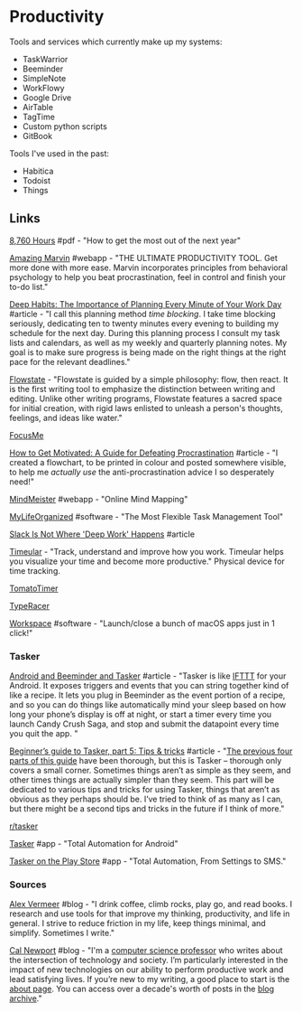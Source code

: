 # Productivity

Tools and services which currently make up my systems:

* TaskWarrior
* Beeminder
* SimpleNote
* WorkFlowy
* Google Drive
* AirTable
* TagTime
* Custom python scripts
* GitBook

Tools I've used in the past:

* Habitica
* Todoist
* Things

## Links

[8,760 Hours](https://drive.google.com/file/d/0B2PaeRjVqAN7MngxTXFPQkpLVjg/view) \#pdf - "How to get the most out of the next year"

[Amazing Marvin](https://www.amazingmarvin.com/) \#webapp - "THE ULTIMATE PRODUCTIVITY TOOL. Get more done with more ease. Marvin incorporates principles from behavioral psychology to help you beat procrastination, feel in control and finish your to-do list."

[Deep Habits: The Importance of Planning Every Minute of Your Work Day](http://www.calnewport.com/blog/2013/12/21/deep-habits-the-importance-of-planning-every-minute-of-your-work-day/) \#article - "I call this planning method _time blocking_. I take time blocking seriously, dedicating ten to twenty minutes every evening to building my schedule for the next day. During this planning process I consult my task lists and calendars, as well as my weekly and quarterly planning notes. My goal is to make sure progress is being made on the right things at the right  pace for the relevant deadlines."

[Flowstate](http://hailoverman.com/flowstate) - "Flowstate is guided by a simple philosophy: flow, then react. It is the first writing tool to emphasize the distinction between writing and editing. Unlike other writing programs, Flowstate features a sacred space for initial creation, with rigid laws enlisted to unleash a person's thoughts, feelings, and ideas like water."

[FocusMe](https://focusme.com/)

[How to Get Motivated: A Guide for Defeating Procrastination](https://alexvermeer.com/getmotivated/) \#article - "I created a flowchart, to be printed in colour and posted somewhere visible, to help me _actually use_ the anti-procrastination advice I so desperately need!"

[MindMeister](https://www.mindmeister.com/) \#webapp - "Online Mind Mapping"

[MyLifeOrganized](https://www.mylifeorganized.net/) \#software - "The Most Flexible Task Management Tool"

[Slack Is Not Where 'Deep Work' Happens](https://blog.nuclino.com/slack-is-not-where-deep-work-happens?utm_source=hackernewsletter&utm_medium=email&utm_term=fav) \#article

[Timeular](https://timeular.com/?ref=producthunt) - "Track, understand and improve how you work. Timeular helps you visualize your time and become more productive." Physical device for time tracking.

[TomatoTimer](https://tomato-timer.com/)

[TypeRacer](https://play.typeracer.com/)

[Workspace](https://workspaceproapp.com/) \#software - "Launch/close a bunch of macOS apps just in 1 click!"

### Tasker

[Android and Beeminder and Tasker](https://blog.beeminder.com/beedroid/) \#article - "Tasker is like [IFTTT](http://ifttt.com/) for your Android. It exposes triggers and events that you can string together kind of like a recipe. It lets you plug in Beeminder as the event portion of a recipe, and so you can do things like automatically mind your sleep based on how long your phone’s display is off at night, or start a timer every time you launch Candy Crush Saga, and stop and submit the datapoint every time you quit the app. "

[Beginner’s guide to Tasker, part 5: Tips & tricks](https://www.pocketables.com/2012/09/beginners-guide-to-tasker-part-5-tips-tricks.html) \#article - "[The previous four parts of this guide](https://www.pocketables.com/tag/beginners-guide-to-tasker) have been thorough, but this is Tasker – thorough only covers a small corner. Sometimes things aren’t as simple as they seem, and other times things are actually simpler than they seem. This part will be dedicated to various tips and tricks for using Tasker, things that aren’t as obvious as they perhaps should be. I’ve tried to think of as many as I can, but there might be a second tips and tricks in the future if I think of more."

[r/tasker](https://www.reddit.com/r/tasker)

[Tasker](https://tasker.joaoapps.com/index.html) \#app - "Total Automation for Android"

[Tasker on the Play Store](https://play.google.com/store/apps/details?id=net.dinglisch.android.taskerm) \#app - "Total Automation, From Settings to SMS."

### Sources

[Alex Vermeer](https://alexvermeer.com/blog/) \#blog - "I drink coffee, climb rocks, play go, and read books. I research and use tools for that improve my thinking, productivity, and life in general. I strive to reduce friction in my life, keep things minimal, and simplify. Sometimes I write."

[Cal Newport](http://www.calnewport.com/blog/) \#blog - "I'm a [computer science professor](http://people.cs.georgetown.edu/~cnewport/) who writes about the intersection of technology and society. I’m particularly interested in the impact of new technologies on our ability to perform productive work and lead satisfying lives. If you’re new to my writing, a good place to start is the [about page](http://calnewport.com/about/). You can access over a decade's worth of posts in the [blog archive](http://calnewport.com/blog/archive/)."

